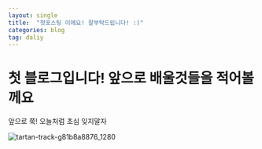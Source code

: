 ```yaml
---
layout: single
title:  "첫포스팅 이에요! 잘부탁드립니다! :)"
categories: blog
tag: daliy
---
```


# 첫 블로그입니다! 앞으로 배울것들을 적어볼께요

앞으로 쭉! 오늘처럼 초심 잊지말자

 

![tartan-track-g81b8a8876_1280]({{site.url}}\images\tartan-track-g81b8a8876_1280.jpg)
